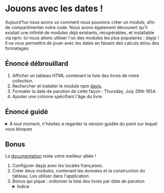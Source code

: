# Jouons avec les dates !

Aujourd'hui nous avons vu comment nous pouvions créer un module, afin de compartimenter notre code. Nous avons également découvert qu'il existait une infinité de modules déjà existants, récupérables, et installable via npm. Ici nous allons utiliser l'un des modules les plus populaires : dayjs !
Il va vous permettre de jouer avec les dates en faisant des calculs et/ou des formatages.

## Énoncé débrouillard

1.  Afficher un tableau HTML contenant la liste des livres de notre collection.
2.  Rechercher et installer le module npm [dayjs](https://day.js.org/).
3.  Formater la date de parution de cette façon : Thursday, July 29th 1954.
4.  Ajouter une colonne spécifiant l'âge du livre.

## Énoncé guidé

 <details><summary>À tout moment, n'hésitez à regarder la version guidée du point sur lequel vous bloquez</summary>

1.  Nous avons un tableau d'objets javascript contenant différentes clé/valeur. Je crois que nous avons vu comment boucler sur un tableau non ? Ensuite il suffit de créer une ligne de tableau par élément !
2.  Nous avons vu cela en cours aujourd'hui, attention avec le fichier package.json !
3.  Heureusement la [documentation](https://day.js.org/docs/) est là, il y a surement une fonction qui permet de formatter les dates.
4.  Ici pareil, je suis sûr que dayjs va pouvoir nous aider. En même temps c'est un peu le but de ce challenge ;)

 </details>

## Bonus

La [documentation](https://day.js.org/docs/) reste votre meilleur alliée !

1.  Configurer dayjs avec les locales françaises.
2.  Créer deux modules, contenant les données et la construction du tableau. Les utiliser dans l'application.
3.  Bonus qui pique : ordonner la liste des livres par date de parution<details><summary>Indice</summary>Regardez du côté de array.sort</details>
